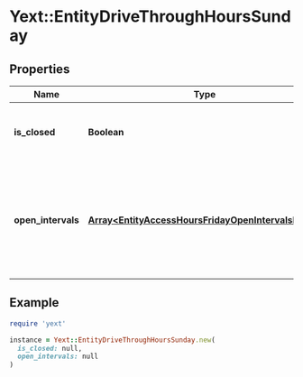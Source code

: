# Yext::EntityDriveThroughHoursSunday

## Properties

| Name | Type | Description | Notes |
| ---- | ---- | ----------- | ----- |
| **is_closed** | **Boolean** | Indicates if the drive-through hours are \&quot;closed\&quot; on Sunday.  Filtering Type: &#x60;boolean&#x60; | [optional] |
| **open_intervals** | [**Array&lt;EntityAccessHoursFridayOpenIntervalsInner&gt;**](EntityAccessHoursFridayOpenIntervalsInner.md) | Contains the time intervals for which the Entity&#39;s drive-through is open on Sunday. Note that if isClosed is set to true, \&quot;openIntervals\&quot; cannot be provided in an update.  Filtering Type: &#x60;list of object&#x60; | [optional] |

## Example

```ruby
require 'yext'

instance = Yext::EntityDriveThroughHoursSunday.new(
  is_closed: null,
  open_intervals: null
)
```

